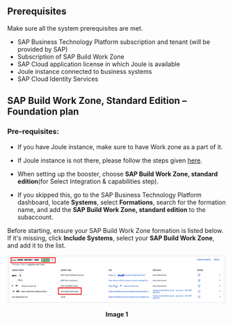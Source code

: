## Prerequisites

Make sure all the system prerequisites are met.

- SAP Business Technology Platform subscription and tenant (will be provided by SAP)
- Subscription of SAP Build Work Zone
- SAP Cloud application license in which Joule is available
- Joule instance connected to business systems
- SAP Cloud Identity Services


## SAP Build Work Zone, Standard Edition – Foundation plan 
### Pre-requisites: 

- If you have Joule instance, make sure to have Work zone as a part of it. 

- If Joule instance is not there, please follow the steps given <a href="https://discovery-center.cloud.sap/missiondetail/4538/4826/?tab=projectboard">here</a>. 

- When setting up the booster, choose **SAP Build Work Zone, standard edition**(for Select Integration & capabilities step).

- If you skipped this, go to the SAP Business Technology Platform dashboard, locate **Systems**, select **Formations**, search for the formation name, and add the **SAP Build Work Zone, standard edition** to the subaccount.


Before starting, ensure your SAP Build Work Zone formation is listed below. If it's missing, click **Include Systems**, select your **SAP Build Work Zone**, and add it to the list.


![SAP Build Work Zone](images/1.png)

**<p align="center"> Image 1 </p>**